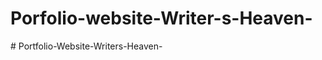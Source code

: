 ﻿# Porfolio-website-Writer-s-Heaven-

#   P o r t f o l i o - W e b s i t e - W r i t e r s - H e a v e n -  
 